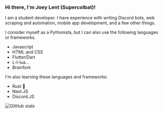 ### Hi there, I'm Joey Lent (Supercolbat)!

I am a student developer. I have experience with writing Discord bots, web scraping and automation, mobile app development, and a few other things.

I consider myself as a Pythonista, but I can also use the following languages or frameworks.

- Javascript
- HTML and CSS
- Flutter/Dart
- L-l-lua...
- Brainfork

I'm also learning these languages and frameworks:

- Rust :crab:
- Next.JS
- Discord.JS

![GitHub stats](https://github-readme-stats.vercel.app/api?username=Supercolbat&show_icons=true&theme=radical)